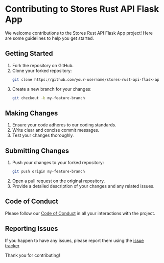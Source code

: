 # Contributing to Stores Rust API Flask App

We welcome contributions to the Stores Rust API Flask App project! Here are some guidelines to help you get started.

## Getting Started

1. Fork the repository on GitHub.
2. Clone your forked repository:
   ```sh
   git clone https://github.com/your-username/stores-rust-api-flask-app.git
   ```
3. Create a new branch for your changes:
   ```sh
   git checkout -b my-feature-branch
   ```

## Making Changes

1. Ensure your code adheres to our coding standards.
2. Write clear and concise commit messages.
3. Test your changes thoroughly.

## Submitting Changes

1. Push your changes to your forked repository:
   ```sh
   git push origin my-feature-branch
   ```
2. Open a pull request on the original repository.
3. Provide a detailed description of your changes and any related issues.

## Code of Conduct

Please follow our [Code of Conduct](CODE_OF_CONDUCT.md) in all your interactions with the project.

## Reporting Issues

If you happen to have any issues, please report them using the [issue tracker](https://github.com/Tekalig/stores-rust-api-flask-app/issues).

Thank you for contributing!
